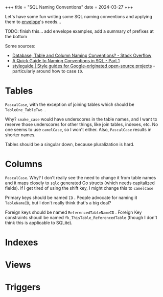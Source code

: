 +++
title = "SQL Naming Conventions"
date = 2024-03-27
+++

Let's have some fun writing some SQL naming conventions and applying them to [envelope](https://github.com/bbkane/envelope/)'s needs...

TODO: finish this... add envelope examples, add a summary of prefixes at the bottom

Some sources: 

- [Database, Table and Column Naming Conventions? - Stack Overflow](https://stackoverflow.com/questions/7662/database-table-and-column-naming-conventions)
- [A Quick Guide to Naming Conventions in SQL - Part 1](https://www.navicat.com/en/company/aboutus/blog/2132-a-quick-guide-to-naming-conventions-in-sql-part-1)
- [styleguide | Style guides for Google-originated open-source projects](https://google.github.io/styleguide/go/decisions#initialisms) - particularly around how to case `ID`.

# Tables

`PascalCase`, with the exception of joining tables which should be `TableOne_TableTwo `. 

Why? `snake_case` would have underscores in the table names, and I want to reserve those underscores for other things, like join tables, indexes, etc. No one seems to use `camelCase`, so I won't either. Also, `PascalCase` results in shorter names.

Tables should be a singular down, because pluralization is hard.

# Columns

`PascalCase`. Why? I don't really see the need to change it from table names and it maps closely to `sqlc` generated Go structs (which needs capitalized fields). If I get tired of using the shift key, I might change this to `camelCase`

Primary keys should be named `ID` . People advocate for naming it `TableNameID`, but I don't really think that's a big deal?

Foreign keys should be named `ReferencedTableNameID` . Foreign Key constraints shoudl be named `fk_ThisTable_ReferencedTable` (though I don't think this is applicable to SQLite).

# Indexes

# Views

# Triggers

